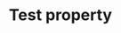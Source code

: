 ---
title: "Test property"
description: "This is the description of the test property."
category: css
keywords: a, b, c
last_test_date: "1970-01-31"
test_url: "/tests/template.html"
test_results_url: "https://app.emailonacid.com/app/acidtest/uz6yTbAfykA362dvPZZKX81wEhGuUm4uJekIk2NKacALI/list"
stats: {
    apple-mail: {
        macos: {
            "13":"u"
        },
        ios: {
            "13":"u"
        }
    },
    gmail: {
        desktop-webmail: {
            "2020-09":"u"
        },
        ios: {
            "2020-09":"u"
        },
        android: {
            "2020-09":"u"
        },
        mobile-webmail: {
            "2020-09":"u"
        }
    },
    orange: {
        desktop-webmail: {
            "2020-09":"u"
        },
        ios: {
            "2020-09":"u"
        },
        android: {
            "2020-09":"u"
        }
    },
    outlook: {
        windows: {
            "2003":"u",
            "2007":"u",
            "2010":"u",
            "2013":"u",
            "2016":"u",
            "2019":"u"
        },
        windows-10-mail: {
            "2020-09":"u"
        },
        macos: {
            "2011":"u",
            "2016":"u"
        },
        outlook-com: {
            "2020-09":"u"
        },
        ios: {
            "2020-09":"u"
        },
        android: {
            "2020-09":"u"
        }
    },
    samsung-email: {
        android: {
            "6.0":"u"
        }
    },
    sfr: {
        desktop-webmail: {
            "2020-09":"u"
        },
        ios: {
            "2020-09":"u"
        },
        android: {
            "2020-09":"u"
        }
    },
    thunderbird: {
        macos: {
            "68.7":"u"
        }
    },
    aol: {
        desktop-webmail: {
            "2020-09":"u"
        },
        ios: {
            "2020-09":"u"
        },
        android: {
            "2020-09":"u"
        }
    },
    yahoo: {
        desktop-webmail: {
            "2020-09":"u"
        },
        ios: {
            "2020-09":"u"
        },
        android: {
            "2020-09":"u"
        }
    },
    protonmail: {
        desktop-webmail: {
            "2020-09":"u"
        },
        ios: {
            "2020-09":"u"
        },
        android: {
            "2020-09":"u"
        }
    },
    hey: {
        desktop-webmail: {
            "2020-09":"u"
        }
    },
    mail-ru: {
        desktop-webmail: {
            "2020-09":"u"
        }
    }
}
notes: "This is a global note."
notes_by_num: {
    "1": "Partial. Fixed attachment is not supported.",
    "2": "Partial. Slash syntax values are not supported.",
    "3": "Partial. Values containing background images are not supported.",
    "4": "Buggy. For slash syntax values, it removes the slash character, making the value invalid.",
    "5": "Partial. Seems to only support background colors."
}
links: {
    "Can I use: @font-face Web fonts":"https://www.caniuse.com/#feat=fontface",
    "MDN: @font-face":"https://developer.mozilla.org/en-US/docs/Web/CSS/@font-face"
}
---
